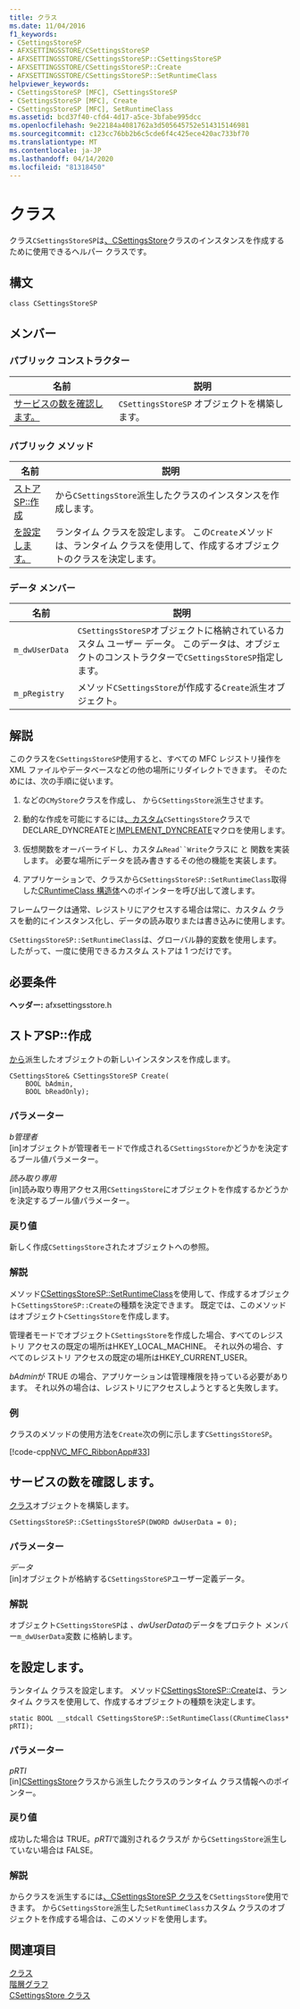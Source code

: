 ```yaml
---
title: クラス
ms.date: 11/04/2016
f1_keywords:
- CSettingsStoreSP
- AFXSETTINGSSTORE/CSettingsStoreSP
- AFXSETTINGSSTORE/CSettingsStoreSP::CSettingsStoreSP
- AFXSETTINGSSTORE/CSettingsStoreSP::Create
- AFXSETTINGSSTORE/CSettingsStoreSP::SetRuntimeClass
helpviewer_keywords:
- CSettingsStoreSP [MFC], CSettingsStoreSP
- CSettingsStoreSP [MFC], Create
- CSettingsStoreSP [MFC], SetRuntimeClass
ms.assetid: bcd37f40-cfd4-4d17-a5ce-3bfabe995dcc
ms.openlocfilehash: 9e22184a4081762a3d505645752e514315146981
ms.sourcegitcommit: c123cc76bb2b6c5cde6f4c425ece420ac733bf70
ms.translationtype: MT
ms.contentlocale: ja-JP
ms.lasthandoff: 04/14/2020
ms.locfileid: "81318450"
---
```

# <a name="csettingsstoresp-class"></a>クラス

クラス`CSettingsStoreSP`は[、CSettingsStore](../../mfc/reference/csettingsstore-class.md)クラスのインスタンスを作成するために使用できるヘルパー クラスです。

## <a name="syntax"></a>構文

```
class CSettingsStoreSP
```

## <a name="members"></a>メンバー

### <a name="public-constructors"></a>パブリック コンストラクター

|名前|説明|
|----------|-----------------|
|[サービスの数を確認します。](#csettingsstoresp)|`CSettingsStoreSP` オブジェクトを構築します。|

### <a name="public-methods"></a>パブリック メソッド

|名前|説明|
|----------|-----------------|
|[ストアSP::作成](#create)|から`CSettingsStore`派生したクラスのインスタンスを作成します。|
|[を設定します。](#setruntimeclass)|ランタイム クラスを設定します。 この`Create`メソッドは、ランタイム クラスを使用して、作成するオブジェクトのクラスを決定します。|

### <a name="data-members"></a>データ メンバー

|名前|説明|
|----------|-----------------|
|`m_dwUserData`|`CSettingsStoreSP`オブジェクトに格納されているカスタム ユーザー データ。 このデータは、オブジェクトのコンストラクターで`CSettingsStoreSP`指定します。|
|`m_pRegistry`|メソッド`CSettingsStore`が作成する`Create`派生オブジェクト。|

## <a name="remarks"></a>解説

このクラスを`CSettingsStoreSP`使用すると、すべての MFC レジストリ操作を XML ファイルやデータベースなどの他の場所にリダイレクトできます。 そのためには、次の手順に従います。

1. などの`CMyStore`クラスを作成し、 から`CSettingsStore`派生させます。

1. 動的な作成を可能にするには[、カスタム](run-time-object-model-services.md#declare_dyncreate)`CSettingsStore`クラスでDECLARE_DYNCREATEと[IMPLEMENT_DYNCREATE](run-time-object-model-services.md#implement_dyncreate)マクロを使用します。

1. 仮想関数をオーバーライドし、カスタム`Read``Write`クラスに と 関数を実装します。 必要な場所にデータを読み書きするその他の機能を実装します。

1. アプリケーションで、クラスから`CSettingsStoreSP::SetRuntimeClass`取得した[CRuntimeClass 構造体](../../mfc/reference/cruntimeclass-structure.md)へのポインターを呼び出して渡します。

フレームワークは通常、レジストリにアクセスする場合は常に、カスタム クラスを動的にインスタンス化し、データの読み取りまたは書き込みに使用します。

`CSettingsStoreSP::SetRuntimeClass`は、グローバル静的変数を使用します。 したがって、一度に使用できるカスタム ストアは 1 つだけです。

## <a name="requirements"></a>必要条件

**ヘッダー:** afxsettingsstore.h

## <a name="csettingsstorespcreate"></a><a name="create"></a>ストアSP::作成

[から](../../mfc/reference/csettingsstore-class.md)派生したオブジェクトの新しいインスタンスを作成します。

```
CSettingsStore& CSettingsStoreSP Create(
    BOOL bAdmin,
    BOOL bReadOnly);
```

### <a name="parameters"></a>パラメーター

*b管理者*<br/>
[in]オブジェクトが管理者モードで作成される`CSettingsStore`かどうかを決定するブール値パラメーター。

*読み取り専用*<br/>
[in]読み取り専用アクセス用`CSettingsStore`にオブジェクトを作成するかどうかを決定するブール値パラメーター。

### <a name="return-value"></a>戻り値

新しく作成`CSettingsStore`されたオブジェクトへの参照。

### <a name="remarks"></a>解説

メソッド[CSettingsStoreSP::SetRuntimeClass](#setruntimeclass)を使用して、作成するオブジェクト`CSettingsStoreSP::Create`の種類を決定できます。 既定では、このメソッドはオブジェクト`CSettingsStore`を作成します。

管理者モードでオブジェクト`CSettingsStore`を作成した場合、すべてのレジストリ アクセスの既定の場所はHKEY_LOCAL_MACHINE。 それ以外の場合、すべてのレジストリ アクセスの既定の場所はHKEY_CURRENT_USER。

*bAdmin*が TRUE の場合、アプリケーションは管理権限を持っている必要があります。 それ以外の場合は、レジストリにアクセスしようとすると失敗します。

### <a name="example"></a>例

クラスのメソッドの使用方法を`Create`次の例に示します`CSettingsStoreSP`。

[!code-cpp[NVC_MFC_RibbonApp#33](../../mfc/reference/codesnippet/cpp/csettingsstoresp-class_1.cpp)]

## <a name="csettingsstorespcsettingsstoresp"></a><a name="csettingsstoresp"></a>サービスの数を確認します。

[クラス](../../mfc/reference/csettingsstoresp-class.md)オブジェクトを構築します。

```
CSettingsStoreSP::CSettingsStoreSP(DWORD dwUserData = 0);
```

### <a name="parameters"></a>パラメーター

*データ*<br/>
[in]オブジェクトが格納する`CSettingsStoreSP`ユーザー定義データ。

### <a name="remarks"></a>解説

オブジェクト`CSettingsStoreSP`は *、dwUserData*のデータをプロテクト メンバー`m_dwUserData`変数 に格納します。

## <a name="csettingsstorespsetruntimeclass"></a><a name="setruntimeclass"></a>を設定します。

ランタイム クラスを設定します。 メソッド[CSettingsStoreSP::Create](#create)は、ランタイム クラスを使用して、作成するオブジェクトの種類を決定します。

```
static BOOL __stdcall CSettingsStoreSP::SetRuntimeClass(CRuntimeClass* pRTI);
```

### <a name="parameters"></a>パラメーター

*pRTI*<br/>
[in][CSettingsStore](../../mfc/reference/csettingsstore-class.md)クラスから派生したクラスのランタイム クラス情報へのポインター。

### <a name="return-value"></a>戻り値

成功した場合は TRUE。*pRTI*で識別されるクラスが から`CSettingsStore`派生していない場合は FALSE。

### <a name="remarks"></a>解説

からクラスを派生するには[、CSettingsStoreSP クラス](../../mfc/reference/csettingsstoresp-class.md)を`CSettingsStore`使用できます。 から`CSettingsStore`派生した`SetRuntimeClass`カスタム クラスのオブジェクトを作成する場合は、このメソッドを使用します。

## <a name="see-also"></a>関連項目

[クラス](../../mfc/reference/mfc-classes.md)<br/>
[階層グラフ](../../mfc/hierarchy-chart.md)<br/>
[CSettingsStore クラス](../../mfc/reference/csettingsstore-class.md)
